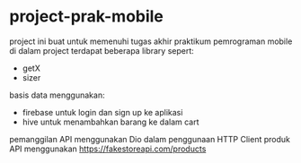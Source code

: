 # project-prak-mobile

project ini buat untuk memenuhi tugas akhir praktikum pemrograman mobile
di dalam project terdapat beberapa library sepert:
- getX
- sizer

basis data menggunakan:
- firebase untuk login dan sign up ke aplikasi
- hive untuk menambahkan barang ke dalam cart

pemanggilan API menggunakan Dio dalam penggunaan HTTP Client
produk API menggunakan https://fakestoreapi.com/products
